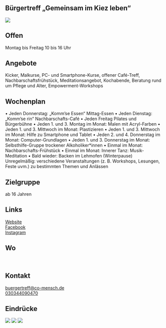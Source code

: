 ## Bürgertreff „Gemeinsam im Kiez leben“
<img id="topmedia" src="/Begegnungen/Images/Buergertreff/logo.png" />

## Offen
Montag bis Freitag   10 bis 16 Uhr

## Angebote
Kicker, Malkurse, PC- und Smartphone-Kurse, offener Café-Treff, Nachbarschaftsfrühstück, Meditationsangebot, Kochabende, Beratung rund um Pflege und Alter, Empowerment-Workshops

## Wochenplan
• Jeden Donnerstag: „Komm’se Essen“ Mittag-Essen
• Jeden Dienstag: „Komm’se rin“ Nachbarschafts-Café
• Jeden Freitag Pilates und Bürgerbühne
• Jeden 1. und 3. Montag im Monat: Malen mit Acryl-Farben
• Jeden 1. und 3. Mittwoch im Monat: Plastizieren
• Jeden 1. und 3. Mittwoch im Monat: Hilfe zu Smartphone und Tablet
• Jeden 2. und 4. Donnerstag im Monat: Computer-Grundlagen
• Jeden 1. und 3. Donnerstag im Monat: Selbsthilfe-Gruppe trockener
Alkoholiker*innen
• Einmal im Monat: Nachbarschafts-Frühstück
• Einmal im Monat: Innerer Tanz: Musik-Meditation
• Bald wieder: Backen im Lehmofen (Winterpause)
Unregelmäßig: verschiedene Veranstaltungen (z. B. Workshops, Lesungen,
Feste uvm.) zu bestimmten Themen und Anlässen

## Zielgruppe
ab 16 Jahren

## Links
<a class="external_link" href="http://www.gemeinsam-im-kiez.de/">Website</a><br>
<a class="external_link" href="http://www.facebook.com/buergertreff">Facebook</a><br>
<a class="external_link" href="https://www.instagram.com/buergertreff_cooperativemensch">Instagram</a>

## Wo
<div id="gmap"></div>
<script>window.onload = showMap('Schöneicher Straße 10A, 13055 Berlin', 0, 'gmap_mini')</script><br>

## Kontakt
[buergertreff@co-mensch.de](buergertreff@co-mensch.de)<br>
<a href="tel:+4930344090470 "> 030344090470</a>

## Eindrücke
<div class="mediacontainer">
  <img src="/Begegnungen/Images/Buergertreff/1.jpg " />
  <img src="/Begegnungen/Images/Buergertreff/2.jpg " />
  <img src="/Begegnungen/Images/Buergertreff/3.jpg " />
</div>

